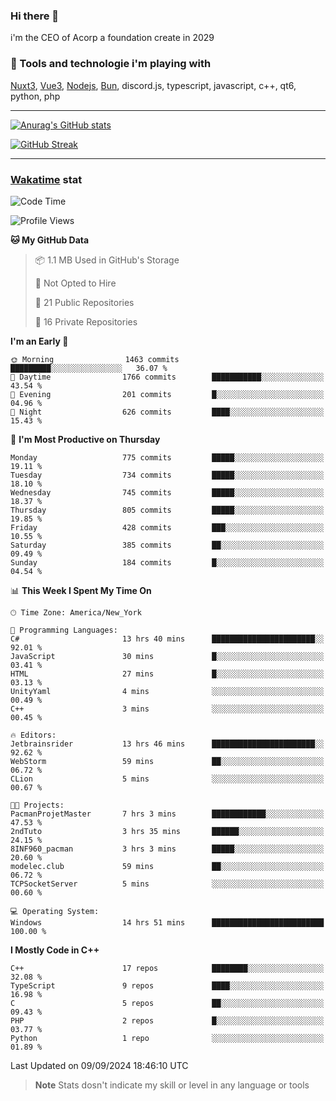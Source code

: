 ### Hi there 👋

i'm the CEO of Acorp a foundation create in 2029  

### 🧰 Tools and technologie i'm playing with

[Nuxt3](https://nuxt.com), [Vue3](https://vuejs.org/), [Nodejs](https://nodejs.org), [Bun](https://bun.sh/), discord.js, typescript, javascript, c++, qt6, python, php

---

[![Anurag's GitHub stats](https://github-readme-stats.vercel.app/api?username=ackimixs&show_icons=true&theme=github_dark&count_private=true)](https://www.ackimixs.xyz)

[![GitHub Streak](https://github-readme-streak-stats.herokuapp.com?user=Ackimixs&theme=github-dark-blue&date_format=j%20M%5B%20Y%5D&mode=weekly)](https://git.io/streak-stats)

---
 
 ### [Wakatime](https://wakatime.com/) stat

<!--START_SECTION:waka-->
![Code Time](http://img.shields.io/badge/Code%20Time-1%2C263%20hrs%202%20mins-blue)

![Profile Views](http://img.shields.io/badge/Profile%20Views-0-blue)

**🐱 My GitHub Data** 

> 📦 1.1 MB Used in GitHub's Storage 
 > 
> 🚫 Not Opted to Hire
 > 
> 📜 21 Public Repositories 
 > 
> 🔑 16 Private Repositories 
 > 
**I'm an Early 🐤** 

```text
🌞 Morning                1463 commits        █████████░░░░░░░░░░░░░░░░   36.07 % 
🌆 Daytime                1766 commits        ███████████░░░░░░░░░░░░░░   43.54 % 
🌃 Evening                201 commits         █░░░░░░░░░░░░░░░░░░░░░░░░   04.96 % 
🌙 Night                  626 commits         ████░░░░░░░░░░░░░░░░░░░░░   15.43 % 
```
📅 **I'm Most Productive on Thursday** 

```text
Monday                   775 commits         █████░░░░░░░░░░░░░░░░░░░░   19.11 % 
Tuesday                  734 commits         █████░░░░░░░░░░░░░░░░░░░░   18.10 % 
Wednesday                745 commits         █████░░░░░░░░░░░░░░░░░░░░   18.37 % 
Thursday                 805 commits         █████░░░░░░░░░░░░░░░░░░░░   19.85 % 
Friday                   428 commits         ███░░░░░░░░░░░░░░░░░░░░░░   10.55 % 
Saturday                 385 commits         ██░░░░░░░░░░░░░░░░░░░░░░░   09.49 % 
Sunday                   184 commits         █░░░░░░░░░░░░░░░░░░░░░░░░   04.54 % 
```


📊 **This Week I Spent My Time On** 

```text
🕑︎ Time Zone: America/New_York

💬 Programming Languages: 
C#                       13 hrs 40 mins      ███████████████████████░░   92.01 % 
JavaScript               30 mins             █░░░░░░░░░░░░░░░░░░░░░░░░   03.41 % 
HTML                     27 mins             █░░░░░░░░░░░░░░░░░░░░░░░░   03.13 % 
UnityYaml                4 mins              ░░░░░░░░░░░░░░░░░░░░░░░░░   00.49 % 
C++                      3 mins              ░░░░░░░░░░░░░░░░░░░░░░░░░   00.45 % 

🔥 Editors: 
Jetbrainsrider           13 hrs 46 mins      ███████████████████████░░   92.62 % 
WebStorm                 59 mins             ██░░░░░░░░░░░░░░░░░░░░░░░   06.72 % 
CLion                    5 mins              ░░░░░░░░░░░░░░░░░░░░░░░░░   00.67 % 

🐱‍💻 Projects: 
PacmanProjetMaster       7 hrs 3 mins        ████████████░░░░░░░░░░░░░   47.53 % 
2ndTuto                  3 hrs 35 mins       ██████░░░░░░░░░░░░░░░░░░░   24.15 % 
8INF960_pacman           3 hrs 3 mins        █████░░░░░░░░░░░░░░░░░░░░   20.60 % 
modelec.club             59 mins             ██░░░░░░░░░░░░░░░░░░░░░░░   06.72 % 
TCPSocketServer          5 mins              ░░░░░░░░░░░░░░░░░░░░░░░░░   00.60 % 

💻 Operating System: 
Windows                  14 hrs 51 mins      █████████████████████████   100.00 % 
```

**I Mostly Code in C++** 

```text
C++                      17 repos            ████████░░░░░░░░░░░░░░░░░   32.08 % 
TypeScript               9 repos             ████░░░░░░░░░░░░░░░░░░░░░   16.98 % 
C                        5 repos             ██░░░░░░░░░░░░░░░░░░░░░░░   09.43 % 
PHP                      2 repos             █░░░░░░░░░░░░░░░░░░░░░░░░   03.77 % 
Python                   1 repo              ░░░░░░░░░░░░░░░░░░░░░░░░░   01.89 % 
```




 Last Updated on 09/09/2024 18:46:10 UTC
<!--END_SECTION:waka-->

> **Note**
> Stats dosn't indicate my skill or level in any language or tools
